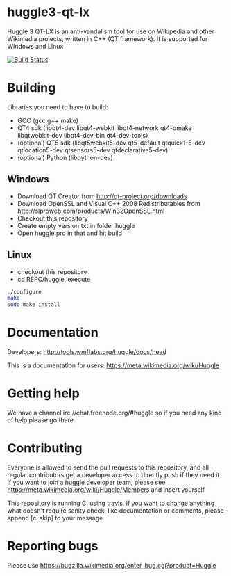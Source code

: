 huggle3-qt-lx
=============

Huggle 3 QT-LX is an anti-vandalism tool for use on Wikipedia and other Wikimedia projects, written in C++ (QT framework).
It is supported for Windows and Linux

[![Build Status](https://travis-ci.org/huggle/huggle3-qt-lx.png?branch=master)](https://travis-ci.org/huggle/huggle3-qt-lx)

Building
=========

Libraries you need to have to build:
* GCC (gcc g++ make)
* QT4 sdk (libqt4-dev libqt4-webkit libqt4-network qt4-qmake libqtwebkit-dev libqt4-dev-bin qt4-dev-tools)
* (optional) QT5 sdk (libqt5webkit5-dev qt5-default qtquick1-5-dev qtlocation5-dev qtsensors5-dev qtdeclarative5-dev)
* (optional) Python (libpython-dev)

Windows
-------------

* Download QT Creator from http://qt-project.org/downloads
* Download OpenSSL and Visual C++ 2008 Redistributables from http://slproweb.com/products/Win32OpenSSL.html
* Checkout this repository
* Create empty version.txt in folder huggle
* Open huggle.pro in that and hit build

Linux
-------------

* checkout this repository
* cd REPO/huggle, execute

```sh
./configure
make
sudo make install
```

Documentation
=============

Developers: http://tools.wmflabs.org/huggle/docs/head

This is a documentation for users: https://meta.wikimedia.org/wiki/Huggle

Getting help
=============

We have a channel irc://chat.freenode.org/#huggle so if you need any kind of help please go there

Contributing
=============

Everyone is allowed to send the pull requests to this repository, and all regular contributors
get a developer access to directly push if they need it. If you want to join a huggle
developer team, please see https://meta.wikimedia.org/wiki/Huggle/Members and insert yourself

This repository is running CI using travis, if you want to change anything what doesn't require
sanity check, like documentation or comments, please append [ci skip] to your message

Reporting bugs
===============

Please use https://bugzilla.wikimedia.org/enter_bug.cgi?product=Huggle
